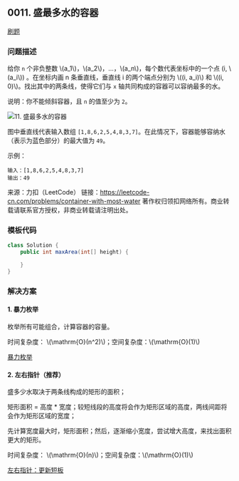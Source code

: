 <script src="https://cdn.bootcss.com/mathjax/2.7.7/MathJax.js?config=TeX-AMS-MML_HTMLorMML"></script>

## 0011. 盛最多水的容器

[刷题](qu0011/solu/Solution.java)

### 问题描述

给你 `n` 个非负整数 \\(a_1\\)，\\(a_2\\)，...，\\(a_n\\)，每个数代表坐标中的一个点 (i, \\(a_i\\)) 。在坐标内画 n 条垂直线，垂直线 i 的两个端点分别为 \\((i, a_i)\\) 和 \\((i, 0)\\)。找出其中的两条线，使得它们与 `x` 轴共同构成的容器可以容纳最多的水。

说明：你不能倾斜容器，且 `n` 的值至少为 `2`。

 ![11. 盛最多水的容器](https://aliyun-lc-upload.oss-cn-hangzhou.aliyuncs.com/aliyun-lc-upload/uploads/2018/07/25/question_11.jpg)

图中垂直线代表输入数组 `[1,8,6,2,5,4,8,3,7]`。在此情况下，容器能够容纳水（表示为蓝色部分）的最大值为 `49`。

示例：

```
输入：[1,8,6,2,5,4,8,3,7]
输出：49
```

来源：力扣（LeetCode）
链接：https://leetcode-cn.com/problems/container-with-most-water
著作权归领扣网络所有。商业转载请联系官方授权，非商业转载请注明出处。

### 模板代码

``` java
class Solution {
    public int maxArea(int[] height) {

    }
}
```


### 解决方案

#### 1. 暴力枚举

枚举所有可能组合，计算容器的容量。

时间复杂度： \\(\mathrm{O}(n^2)\\)；空间复杂度：\\(\mathrm{O}(1)\\)

[暴力枚举](qu0011/solu1/Solution.java)

#### 2. 左右指针（推荐）

  盛多少水取决于两条线构成的矩形的面积；
  
  矩形面积 = 高度 * 宽度；较短线段的高度将会作为矩形区域的高度，两线间距将会作为矩形区域的宽度；
  
  先计算宽度最大时，矩形面积；然后，逐渐缩小宽度，尝试增大高度，来找出面积更大的矩形。
  
时间复杂度： \\(\mathrm{O}(n)\\)；空间复杂度：\\(\mathrm{O}(1)\\)
  
[左右指针：更新短板](qu0011/solu2/Solution.java)


